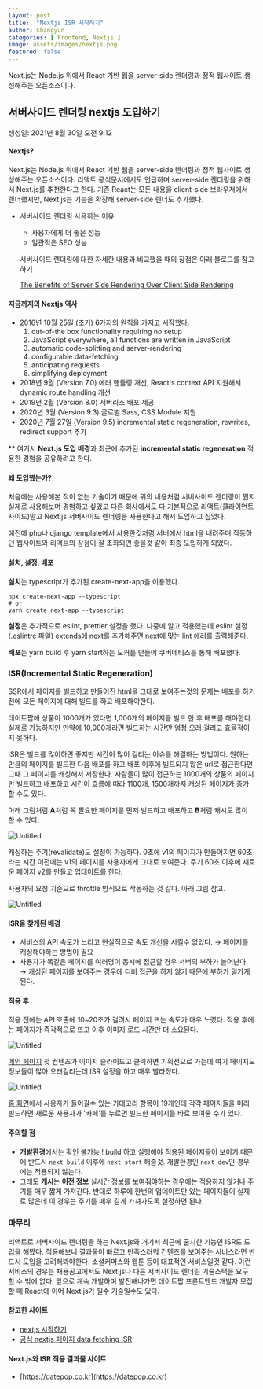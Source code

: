 ```yaml
---
layout: post
title:  "Nextjs ISR 시작하기"
author: Changyun
categories: [ Frontend, Nextjs ]
image: assets/images/nextjs.png
featured: false
---
```


Next.js는 Node.js 위에서 React 기반 웹을 server-side 렌더링과 정적 웹사이트 생성해주는 오픈소스이다.

## 서버사이드 렌더링 nextjs 도입하기

생성일: 2021년 8월 30일 오전 9:12

#### Nextjs?

Next.js는 Node.js 위에서 React 기반 웹을 server-side 렌더링과 정적 웹사이트 생성해주는 오픈소스이다. 리액트 공식문서에서도 언급하며 server-side 렌더링을 위해서 Next.js를 추천한다고 한다. 기존 React는 모든 내용을 client-side 브라우저에서 렌더했지만, Next.js는 기능을 확장해 server-side 렌더도 추가했다.

- 서버사이드 렌더링 사용하는 이유
    - 사용자에게 더 좋은 성능
    - 일관적은 SEO 성능

    서버사이드 렌더링에 대한 자세한 내용과 비교했을 때의 장점은 아래 블로그를 참고하기

    [The Benefits of Server Side Rendering Over Client Side Rendering](https://medium.com/walmartglobaltech/the-benefits-of-server-side-rendering-over-client-side-rendering-5d07ff2cefe8)

#### 지금까지의 Nextjs 역사

- 2016년 10월 25일 (초기)
6가지의 원칙을 가지고 시작했다.
    1. out-of-the box functionality requiring no setup
    2. JavaScript everywhere, all functions are written in JavaScript
    3. automatic code-splitting and server-rendering
    4. configurable data-fetching
    5. anticipating requests
    6. simplifying deployment
- 2018년 9월 (Version 7.0)
에러 핸들링 개선, React's context API 지원해서 dynamic route handling 개선
- 2019년 2월 (Version 8.0)
서버리스 배포 제공
- 2020년 3월 (Version 9.3)
글로벌 Sass, CSS Module 지원
- 2020년 7월 27일 (Version 9.5)
incremental static regeneration, rewrites, redirect support 추가

** 여기서 **Next.js 도입 배경**과 최근에 추가된 **incremental static regeneration** 적용한 경험을 공유하려고 한다.

#### 왜 도입했는가?

처음에는 사용해본 적이 없는 기술이기 때문에 위의 내용처럼 서버사이드 렌더링이 뭔지 실제로 사용해보며 경험하고 싶었고 다른 회사에서도 다 기본적으로 리액트(클라이언트사이드)말고 Next.js 서버사이드 렌더링을 사용한다고 해서 도입하고 싶었다.

예전에 php나 django template에서 사용한것처럼 서버에서 html을 내려주며 작동하던 웹사이트와 리액트의 장점이 잘 조화되면 좋을것 같아 최종 도입하게 되었다.

#### 설치, 설정, 배포

**설치**는 typescript가 추가된 create-next-app을 이용했다.

```
npx create-next-app --typescript
# or
yarn create next-app --typescript
```

**설정**은 추가적으로 eslint, prettier 설정을 했다. 나중에 알고 적용했는데 eslint 설정(.eslintrc 파일) extends에 next를 추가해주면 next에 맞는 lint 에러를 출력해준다.

**배포**는 yarn build 후 yarn start하는 도커를 만들어 쿠버네티스를 통해 배포했다.

### ISR(Incremental Static Regeneration)

SSR에서 페이지를 빌드하고 만들어진 html을 그대로 보여주는것의 문제는 배포를 하기전에 모든 페이지에 대해 빌드를 하고 배포해야한다.

데이트팝에 상품이 1000개가 있다면 1,000개의 페이지를 빌드 한 후 배포를 해야한다. 실제로 가능하지만 만약에 10,000개라면 빌드하는 시간만 엄청 오래 걸리고 효율적이지 못하다.

ISR은 빌드를 많이하면 좋지만 시간이 많이 걸리는 이슈를 해결하는 방법이다. 원하는 만큼의 페이지를 빌드한 다음 배포를 하고 배포 이후에 빌드되지 않은 url로 접근한다면 그때 그 페이지를 캐싱해서 저장한다. 사람들이 많이 접근하는 1000개의 상품의 페이지만 빌드하고 배포하고 시간이 흐름에 따라 1100개, 1500개까지 캐싱된 페이지가 증가 할 수도 있다.

아래 그림처럼 **A**처럼 꼭 필요한 페이지를 먼저 빌드하고 배포하고 **B**처럼 캐시도 많이 할 수 있다.

![Untitled](/posts/nextjs-isr/Untitled.png)

캐싱하는 주기(revalidate)도 설정이 가능하다. 0초에 v1의 페이지가 만들어지면 60초라는 시간 이전에는 v1의 페이지를 사용자에게 그대로 보여준다. 주기 60초 이후에 새로운 페이지 v2를 만들고 업데이트를 한다.

사용자의 요청 기준으로 throttle 방식으로 작동하는 것 같다. 아래 그림 참고.

![Untitled](/posts/nextjs-isr/Untitled%201.png)

#### ISR을 찾게된 배경

- 서비스의 API 속도가 느리고 현실적으로 속도 개선을 시킬수 없었다. → 페이지를 캐싱해야하는 방법이 필요
- 사용자가 똑같은 페이지를 여러명이 동시에 접근할 경우 서버의 부하가 늘어난다. → 캐싱된 페이지를 보여주는 경우에 디비 접근을 하지 않기 때문에 부하가 덜가게 된다.

#### 적용 후

적용 전에는 API 호출에 10~20초가 걸려서 페이지 뜨는 속도가 매우 느렸다. 적용 후에는 페이지가 즉각적으로 뜨고 이후 이미지 로드 시간만 더 소요된다.

![Untitled](/posts/nextjs-isr/Untitled%202.png)

[메인 페이지](https://popdeal.datepop.co.kr) 첫 컨텐츠가 이미지 슬라이드고 클릭하면 기획전으로 가는데 여기 페이지도 정보들이 많아 오래걸리는데 ISR 설정을 하고 매우 빨라졌다.

![Untitled](/posts/nextjs-isr/Untitled%203.png)

[홈 화면](https://popdeal.datepop.co.kr)에서 사용자가 들어갈수 있는 카테고리 항목이 19개인데 각각 페이지들을 미리 빌드하면 새로운 사용자가 '카페'를 누르면 빌드한 페이지를 바로 보여줄 수가 있다.

#### 주의할 점

- **개발환경**에서는 확인 불가능 !
build 하고 실행해야 적용된 페이지들이 보이기 때문에 반드시 `next build` 이후에 `next start` 해줄것. 개발환경인 `next dev`인 경우에는 적용되지 않는다.
- 그래도 **캐시**는 **이전 정보**
실시간 정보를 보여줘야하는 경우에는 적용하지 않거나 주기를 매우 짧게 가져간다. 반대로 하루에 한번의 업데이트만 있는 페이지들이 실제로 많은데 이 경우는 주기를 매우 길게 가져가도록 설정하면 된다.

### 마무리

리액트로 서버사이드 렌더링을 하는 Next.js와 거기서 최근에 출시한 기능인 ISR도 도입을 해봤다. 적용해보니 결과물이 빠르고 만족스러워 컨텐츠를 보여주는 서비스라면 반드시 도입을 고려해봐야한다. 소셜커머스와 웹툰 등이 대표적인 서비스일것 같다. 이런 서비스의 경우는 채용공고에서도 Next.js나 다른 서버사이드 렌더링 기술스택을 요구 할 수 밖에 없다. 앞으로 계속 개발하며 발전해나가면 데이트팝 프론트엔드 개발자 모집할 때 React에 이어 Next.js가 필수 기술일수도 있다.

#### 참고한 사이트

- [nextjs 시작하기](https://nextjs.org/docs/getting-started)
- [공식 nextjs 페이지 data fetching ISR](https://nextjs.org/docs/basic-features/data-fetching)

#### Next.js와 ISR 적용 결과물 사이트

- [https://datepop.co.kr](https://datepop.co.kr)
